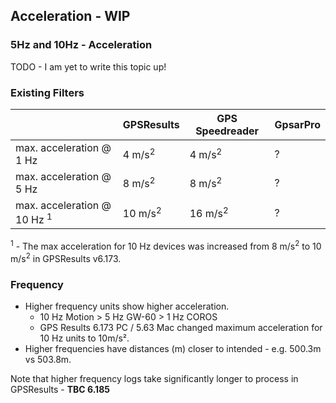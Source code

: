 ## Acceleration - WIP

### 5Hz and 10Hz - Acceleration

TODO - I am yet to write this topic up!



### Existing Filters

|                                        | GPSResults         | GPS Speedreader    | GpsarPro |
| -------------------------------------- | ------------------ | ------------------ | -------- |
| max. acceleration @ 1 Hz               | 4 m/s<sup>2</sup>  | 4 m/s<sup>2</sup>  | ?        |
| max. acceleration @ 5 Hz               | 8 m/s<sup>2</sup>  | 8 m/s<sup>2</sup>  | ?        |
| max. acceleration @ 10 Hz <sup>1</sup> | 10 m/s<sup>2</sup> | 16 m/s<sup>2</sup> | ?        |

<sup>1</sup> - The max acceleration for 10 Hz devices was increased from 8 m/s<sup>2</sup> to 10 m/s<sup>2</sup> in GPSResults v6.173.



### Frequency

- Higher frequency units show higher acceleration.
  - 10 Hz Motion > 5 Hz GW-60 > 1 Hz COROS
  - GPS Results 6.173 PC / 5.63 Mac changed maximum acceleration for 10 Hz units to 10m/s².
- Higher frequencies have distances (m) closer to intended - e.g. 500.3m vs 503.8m.

Note that higher frequency logs take significantly longer to process in GPSResults - **TBC 6.185**

